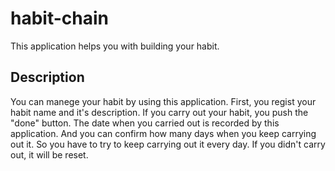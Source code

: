 habit-chain
====

This application helps you with building your habit.

## Description

You can manege your habit by using this application.
First, you regist your habit name and it's description.
If you carry out your habit, you push the "done" button.
The date when you carried out is recorded by this application.
And you can confirm how many days when you keep carrying out it.
So you have to try to keep carrying out it every day.
If you didn't carry out, it will be reset.

